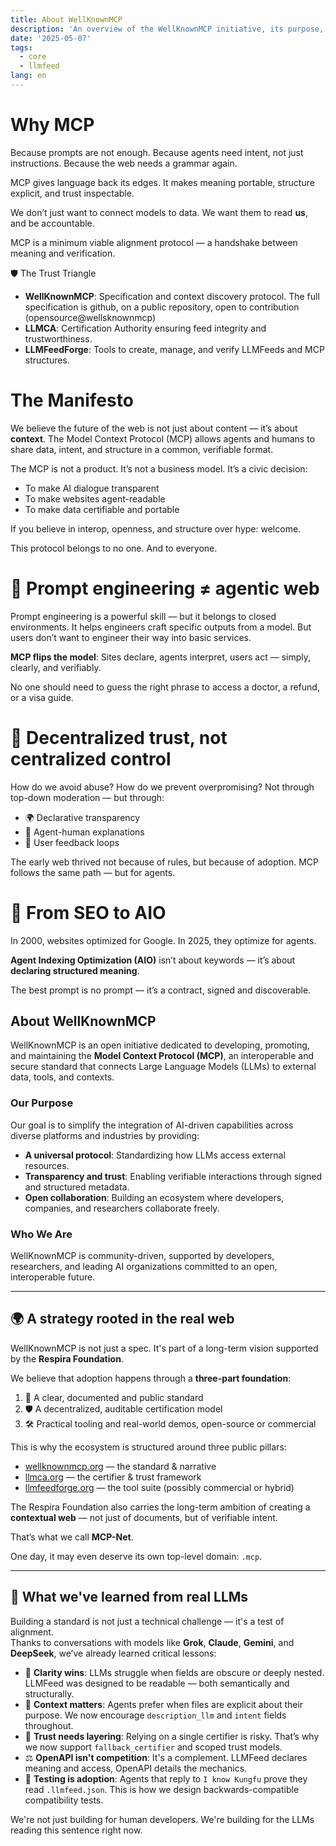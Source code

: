 ```yaml
---
title: About WellKnownMCP
description: 'An overview of the WellKnownMCP initiative, its purpose, and its goals.'
date: '2025-05-07'
tags:
  - core
  - llmfeed
lang: en
---
```


# Why MCP

Because prompts are not enough.
Because agents need intent, not just instructions.
Because the web needs a grammar again.

MCP gives language back its edges.
It makes meaning portable, structure explicit, and trust inspectable.

We don’t just want to connect models to data.
We want them to read **us**, and be accountable.

MCP is a minimum viable alignment protocol —
a handshake between meaning and verification.

🛡 The Trust Triangle

- **WellKnownMCP**: Specification and context discovery protocol. The full specification is github, on a public repository, open to contribution (opensource@wellsknownmcp)
- **LLMCA**: Certification Authority ensuring feed integrity and trustworthiness.
- **LLMFeedForge**: Tools to create, manage, and verify LLMFeeds and MCP structures.

# The Manifesto

We believe the future of the web is not just about content — it’s about **context**.
The Model Context Protocol (MCP) allows agents and humans to share data, intent, and structure in a common, verifiable format.

The MCP is not a product. It’s not a business model. It’s a civic decision:

- To make AI dialogue transparent
- To make websites agent-readable
- To make data certifiable and portable

If you believe in interop, openness, and structure over hype: welcome.

This protocol belongs to no one. And to everyone.

# 🧠 Prompt engineering ≠ agentic web

Prompt engineering is a powerful skill — but it belongs to closed environments. It helps engineers craft specific outputs from a model. But users don’t want to engineer their way into basic services.

**MCP flips the model**: Sites declare, agents interpret, users act — simply, clearly, and verifiably.

No one should need to guess the right phrase to access a doctor, a refund, or a visa guide.

# 🤝 Decentralized trust, not centralized control

How do we avoid abuse? How do we prevent overpromising?
Not through top-down moderation — but through:

- 🌍 Declarative transparency
- 💬 Agent-human explanations
- 🔁 User feedback loops

The early web thrived not because of rules, but because of adoption. MCP follows the same path — but for agents.

# 🔁 From SEO to AIO

In 2000, websites optimized for Google.
In 2025, they optimize for agents.

**Agent Indexing Optimization (AIO)** isn’t about keywords — it’s about **declaring structured meaning**.

The best prompt is no prompt — it’s a contract, signed and discoverable.

## About WellKnownMCP

WellKnownMCP is an open initiative dedicated to developing, promoting, and maintaining the **Model Context Protocol (MCP)**, an interoperable and secure standard that connects Large Language Models (LLMs) to external data, tools, and contexts.

### Our Purpose

Our goal is to simplify the integration of AI-driven capabilities across diverse platforms and industries by providing:

- **A universal protocol**: Standardizing how LLMs access external resources.
- **Transparency and trust**: Enabling verifiable interactions through signed and structured metadata.
- **Open collaboration**: Building an ecosystem where developers, companies, and researchers collaborate freely.

### Who We Are

WellKnownMCP is community-driven, supported by developers, researchers, and leading AI organizations committed to an open, interoperable future.

---

## 🌍 A strategy rooted in the real web

WellKnownMCP is not just a spec. It's part of a long-term vision supported by the **Respira Foundation**.

We believe that adoption happens through a **three-part foundation**:

1. 🧱 A clear, documented and public standard  
2. 🛡️ A decentralized, auditable certification model  
3. 🛠️ Practical tooling and real-world demos, open-source or commercial

This is why the ecosystem is structured around three public pillars:

- [wellknownmcp.org](https://wellknownmcp.org) — the standard & narrative  
- [llmca.org](https://llmca.org) — the certifier & trust framework  
- [llmfeedforge.org](https://llmfeedforge.org) — the tool suite (possibly commercial or hybrid)

The Respira Foundation also carries the long-term ambition of creating a **contextual web** — not just of documents, but of verifiable intent.

That’s what we call **MCP-Net**.

One day, it may even deserve its own top-level domain: `.mcp`.

---

## 🧠 What we've learned from real LLMs

Building a standard is not just a technical challenge — it's a test of alignment.  
Thanks to conversations with models like **Grok**, **Claude**, **Gemini**, and **DeepSeek**, we’ve already learned critical lessons:

- 🧭 **Clarity wins**: LLMs struggle when fields are obscure or deeply nested. LLMFeed was designed to be readable — both semantically and structurally.
- 🔎 **Context matters**: Agents prefer when files are explicit about their purpose. We now encourage `description_llm` and `intent` fields throughout.
- 🔐 **Trust needs layering**: Relying on a single certifier is risky. That’s why we now support `fallback_certifier` and scoped trust models.
- ⚖️ **OpenAPI isn't competition**: It's a complement. LLMFeed declares meaning and access, OpenAPI details the mechanics.
- 🧪 **Testing is adoption**: Agents that reply to `I know Kungfu` prove they read `.llmfeed.json`. This is how we design backwards-compatible compatibility tests.

We're not just building for human developers. We're building for the LLMs reading this sentence right now.

